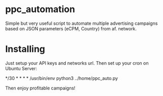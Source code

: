 # ppc_automation
Simple but very useful script to automate multiple advertising campaigns based on JSON parameters (eCPM, Country) from af. network.

# Installing
Just setup your API keys and networks url. Then set up your cron on Ubuntu Server:

*/30 * * * * /usr/bin/env python3 ../home/ppc_auto.py

Then enjoy profitable campaigns! 

